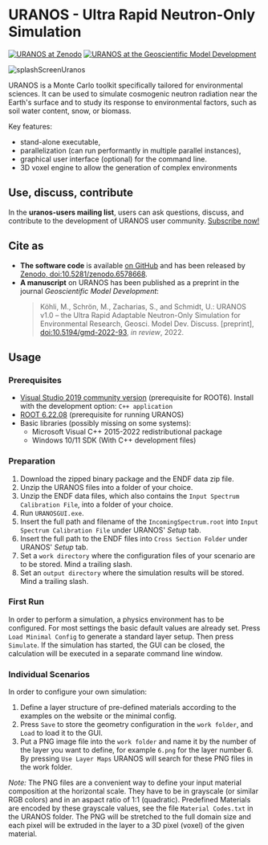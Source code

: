 # URANOS - Ultra Rapid Neutron-Only Simulation
[![URANOS at Zenodo](https://img.shields.io/static/v1?label=Code&message=10.5281/zenodo.6578668&color=blue)](https://doi.org/10.5281/zenodo.6578668) [![URANOS at the Geoscientific Model Development](https://img.shields.io/static/v1?label=Manuscript&message=10.5194/gmd-2022-93&color=yellow)](https://doi.org/10.5194/gmd-2022-93)

![splashScreenUranos](https://user-images.githubusercontent.com/106179070/170102368-93e66f49-12ab-44a9-860a-2bd1977f715c.jpg)

URANOS is a Monte Carlo toolkit specifically tailored for environmental sciences. It can be used to simulate cosmogenic neutron radiation near the Earth's surface and to study its response to environmental factors, such as soil water content, snow, or biomass.


Key features:

- stand-alone executable,
- parallelization (can run performantly in multiple parallel instances), 
- graphical user interface (optional) for the command line.
- 3D voxel engine to allow the generation of complex environments

## Use, discuss, contribute

In the **uranos-users mailing list**, users can ask questions, discuss, and contribute to the development of URANOS user community. [Subscribe now!](https://www.ufz.de/index.php?en=41538)

## Cite as

- **The software code** is available [on GitHub](https://github.com/mkoehli/uranos) and has been released by [Zenodo, doi:10.5281/zenodo.6578668](https://doi.org/10.5281/zenodo.6578668).
- **A manuscript** on URANOS has been published as a preprint in the journal *Geoscientific Model Development*:
    > Köhli, M., Schrön, M., Zacharias, S., and Schmidt, U.: URANOS v1.0 – the Ultra Rapid Adaptable Neutron-Only Simulation for Environmental Research, Geosci. Model Dev. Discuss. [preprint], [doi:10.5194/gmd-2022-93](https://doi.org/10.5194/gmd-2022-93), *in review*, 2022. 

## Usage

### Prerequisites

- [Visual Studio 2019 community version](https://my.visualstudio.com/Downloads?q=visual%20studio%202019&wt.mc_id=o~msft~vscom~older-downloads) (prerequisite for ROOT6). Install with the development option: `C++ application`
- [ROOT 6.22.08](https://root.cern/download/root_v6.22.08.win32.vc16.exe) (prerequisite for running URANOS)
- Basic libraries (possibly missing on some systems):
    - Microsoft Visual C++ 2015-2022 redistributional package
    - Windows 10/11 SDK (With C++ development files)

### Preparation

1. Download the zipped binary package and the ENDF data zip file. 
2. Unzip the URANOS files into a folder of your choice.
3. Unzip the ENDF data files, which also contains the `Input Spectrum Calibration File`, into a folder of your choice. 
4. Run `URANOSGUI.exe`.
5. Insert the full path and filename of the `IncomingSpectrum.root` into `Input Spectrum Calibration File` under URANOS' *Setup* tab. 
6. Insert the full path to the ENDF files into `Cross Section Folder` under URANOS' *Setup* tab. 
7. Set a `work directory` where the configuration files of your scenario are to be stored. Mind a trailing slash.
8. Set an `output directory` where the simulation results will be stored.  Mind a trailing slash.

### First Run

In order to perform a simulation, a physics environment has to be configured. For most settings the basic default values are already set. Press `Load Minimal Config` to generate a standard layer setup. Then press `Simulate`. If the simulation has started, the GUI can be closed, the calculation will be executed in a separate command line window.

### Individual Scenarios

In order to configure your own simulation:
1. Define a layer structure of pre-defined materials according to the examples on the website or the minimal config. 
2. Press `Save` to store the geometry configuration in the `work folder`, and `Load` to load it to the GUI. 
3. Put a PNG image file into the `work folder` and name it by the number of the layer you want to define, for example `6.png` for the layer number 6.
 By pressing `Use Layer Maps` URANOS will search for these PNG files in the work folder.
 
 *Note:* The PNG files are a convenient way to define your input material composition at the horizontal scale. They have to be in grayscale (or similar RGB colors) and in an aspact ratio of 1:1 (quadratic). Predefined Materials are encoded by these grayscale values, see the file `Material Codes.txt` in the URANOS folder. The PNG will be stretched to the full domain size and each pixel will be extruded in the layer to a 3D pixel (voxel) of the given material.

 
